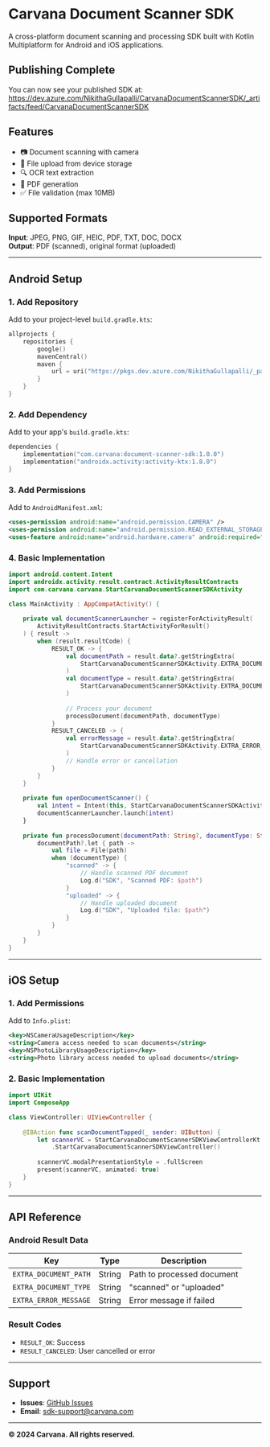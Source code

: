 # Carvana Document Scanner SDK

A cross-platform document scanning and processing SDK built with Kotlin Multiplatform for Android and iOS applications.

## Publishing Complete
You can now see your published SDK at:
https://dev.azure.com/NikithaGullapalli/CarvanaDocumentScannerSDK/_artifacts/feed/CarvanaDocumentScannerSDK

## Features

- 📷 Document scanning with camera
- 📁 File upload from device storage
- 🔍 OCR text extraction
- 📄 PDF generation
- ✅ File validation (max 10MB)

## Supported Formats

**Input**: JPEG, PNG, GIF, HEIC, PDF, TXT, DOC, DOCX  
**Output**: PDF (scanned), original format (uploaded)

---

## Android Setup

### 1. Add Repository

Add to your project-level `build.gradle.kts`:

```kotlin
allprojects {
    repositories {
        google()
        mavenCentral()
        maven {
            url = uri("https://pkgs.dev.azure.com/NikithaGullapalli/_packaging/CarvanaDocumentScannerSDK/maven/v1")
        }
    }
}
```

### 2. Add Dependency

Add to your app's `build.gradle.kts`:

```kotlin
dependencies {
    implementation("com.carvana:document-scanner-sdk:1.0.0")
    implementation("androidx.activity:activity-ktx:1.8.0")
}
```

### 3. Add Permissions

Add to `AndroidManifest.xml`:

```xml
<uses-permission android:name="android.permission.CAMERA" />
<uses-permission android:name="android.permission.READ_EXTERNAL_STORAGE" />
<uses-feature android:name="android.hardware.camera" android:required="true" />
```

### 4. Basic Implementation

```kotlin
import android.content.Intent
import androidx.activity.result.contract.ActivityResultContracts
import com.carvana.carvana.StartCarvanaDocumentScannerSDKActivity

class MainActivity : AppCompatActivity() {
    
    private val documentScannerLauncher = registerForActivityResult(
        ActivityResultContracts.StartActivityForResult()
    ) { result ->
        when (result.resultCode) {
            RESULT_OK -> {
                val documentPath = result.data?.getStringExtra(
                    StartCarvanaDocumentScannerSDKActivity.EXTRA_DOCUMENT_PATH
                )
                val documentType = result.data?.getStringExtra(
                    StartCarvanaDocumentScannerSDKActivity.EXTRA_DOCUMENT_TYPE
                )
                
                // Process your document
                processDocument(documentPath, documentType)
            }
            RESULT_CANCELED -> {
                val errorMessage = result.data?.getStringExtra(
                    StartCarvanaDocumentScannerSDKActivity.EXTRA_ERROR_MESSAGE
                )
                // Handle error or cancellation
            }
        }
    }
    
    private fun openDocumentScanner() {
        val intent = Intent(this, StartCarvanaDocumentScannerSDKActivity::class.java)
        documentScannerLauncher.launch(intent)
    }
    
    private fun processDocument(documentPath: String?, documentType: String?) {
        documentPath?.let { path ->
            val file = File(path)
            when (documentType) {
                "scanned" -> {
                    // Handle scanned PDF document
                    Log.d("SDK", "Scanned PDF: $path")
                }
                "uploaded" -> {
                    // Handle uploaded document
                    Log.d("SDK", "Uploaded file: $path")
                }
            }
        }
    }
}
```

---

## iOS Setup

### 1. Add Permissions

Add to `Info.plist`:

```xml
<key>NSCameraUsageDescription</key>
<string>Camera access needed to scan documents</string>
<key>NSPhotoLibraryUsageDescription</key>
<string>Photo library access needed to upload documents</string>
```

### 2. Basic Implementation

```swift
import UIKit
import ComposeApp

class ViewController: UIViewController {
    
    @IBAction func scanDocumentTapped(_ sender: UIButton) {
        let scannerVC = StartCarvanaDocumentScannerSDKViewControllerKt
            .StartCarvanaDocumentScannerSDKViewController()
        
        scannerVC.modalPresentationStyle = .fullScreen
        present(scannerVC, animated: true)
    }
}
```

---

## API Reference

### Android Result Data

| Key | Type | Description |
|-----|------|-------------|
| `EXTRA_DOCUMENT_PATH` | String | Path to processed document |
| `EXTRA_DOCUMENT_TYPE` | String | "scanned" or "uploaded" |
| `EXTRA_ERROR_MESSAGE` | String | Error message if failed |

### Result Codes

- `RESULT_OK`: Success
- `RESULT_CANCELED`: User cancelled or error

---

## Support

- **Issues**: [GitHub Issues](https://github.com/carvana/document-scanner-sdk/issues)
- **Email**: sdk-support@carvana.com

---

**© 2024 Carvana. All rights reserved.**